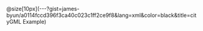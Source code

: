 @size[10px](---?gist=james-byun/a0114fccd396f3ca40c023c1ff2ce9f8&lang=xml&color=black&title=cityGML Example)
